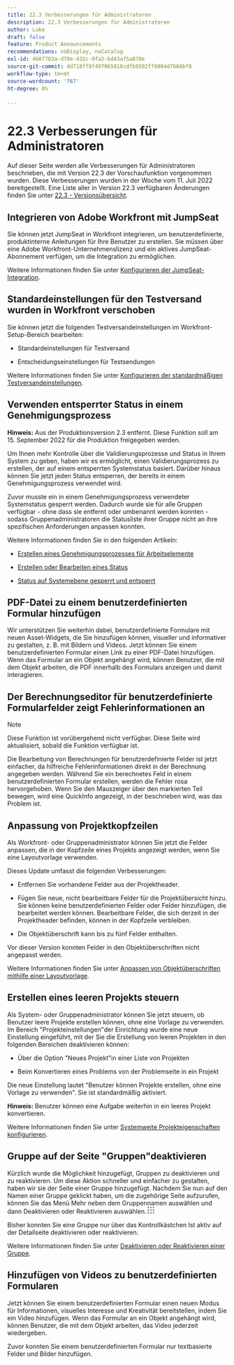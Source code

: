 ```yaml
---
title: 22.3 Verbesserungen für Administratoren
description: 22.3 Verbesserungen für Administratoren
author: Luke
draft: false
feature: Product Announcements
recommendations: noDisplay, noCatalog
exl-id: 4607703a-d70e-432c-9fa2-bd43af5a870e
source-git-commit: dd718ff8f497065018cdfb9592ff0804d7668bf8
workflow-type: tm+mt
source-wordcount: '767'
ht-degree: 0%

---
```


# 22.3 Verbesserungen für Administratoren

Auf dieser Seite werden alle Verbesserungen für Administratoren beschrieben, die mit Version 22.3 der Vorschaufunktion vorgenommen wurden. Diese Verbesserungen wurden in der Woche vom 11. Juli 2022 bereitgestellt. Eine Liste aller in Version 22.3 verfügbaren Änderungen finden Sie unter [22.3 - Versionsübersicht](/help/quicksilver/product-announcements/product-releases/22.3-release-activity/22-3-release-overview.md).

## Integrieren von Adobe Workfront mit JumpSeat

Sie können jetzt JumpSeat in Workfront integrieren, um benutzerdefinierte, produktinterne Anleitungen für Ihre Benutzer zu erstellen. Sie müssen über eine Adobe Workfront-Unternehmenslizenz und ein aktives JumpSeat-Abonnement verfügen, um die Integration zu ermöglichen.

Weitere Informationen finden Sie unter [Konfigurieren der JumpSeat-Integration](/help/quicksilver/administration-and-setup/configure-integrations/configure-jumpseat.md).

## Standardeinstellungen für den Testversand wurden in Workfront verschoben

Sie können jetzt die folgenden Testversandeinstellungen im Workfront-Setup-Bereich bearbeiten:

* Standardeinstellungen für Testversand

* Entscheidungseinstellungen für Testsendungen

Weitere Informationen finden Sie unter [Konfigurieren der standardmäßigen Testversandeinstellungen](/help/quicksilver/administration-and-setup/manage-workfront/configure-proofing/configure-default-proof-settings.md).

## Verwenden entsperrter Status in einem Genehmigungsprozess

**Hinweis:** Aus der Produktionsversion 2.3 entfernt. Diese Funktion soll am 15. September 2022 für die Produktion freigegeben werden.

Um Ihnen mehr Kontrolle über die Validierungsprozesse und Status in Ihrem System zu geben, haben wir es ermöglicht, einen Validierungsprozess zu erstellen, der auf einem entsperrten Systemstatus basiert. Darüber hinaus können Sie jetzt jeden Status entsperren, der bereits in einem Genehmigungsprozess verwendet wird.

Zuvor musste ein in einem Genehmigungsprozess verwendeter Systemstatus gesperrt werden. Dadurch wurde sie für alle Gruppen verfügbar - ohne dass sie entfernt oder umbenannt werden konnten - sodass Gruppenadministratoren die Statusliste ihrer Gruppe nicht an ihre spezifischen Anforderungen anpassen konnten.

Weitere Informationen finden Sie in den folgenden Artikeln:

* [Erstellen eines Genehmigungsprozesses für Arbeitselemente](/help/quicksilver/administration-and-setup/customize-workfront/configure-approval-milestone-processes/create-approval-processes.md)

* [Erstellen oder Bearbeiten eines Status](/help/quicksilver/administration-and-setup/customize-workfront/creating-custom-status-and-priority-labels/create-or-edit-a-status.md)

* [Status auf Systemebene gesperrt und entsperrt](/help/quicksilver/administration-and-setup/customize-workfront/creating-custom-status-and-priority-labels/lock-or-unlock-a-custom-system-level-status.md)


## PDF-Datei zu einem benutzerdefinierten Formular hinzufügen

Wir unterstützen Sie weiterhin dabei, benutzerdefinierte Formulare mit neuen Asset-Widgets, die Sie hinzufügen können, visueller und informativer zu gestalten, z. B. mit Bildern und Videos. Jetzt können Sie einem benutzerdefinierten Formular einen Link zu einer PDF-Datei hinzufügen. Wenn das Formular an ein Objekt angehängt wird, können Benutzer, die mit dem Objekt arbeiten, die PDF innerhalb des Formulars anzeigen und damit interagieren.

## Der Berechnungseditor für benutzerdefinierte Formularfelder zeigt Fehlerinformationen an

>[!NOTE]
>
>Diese Funktion ist vorübergehend nicht verfügbar. Diese Seite wird aktualisiert, sobald die Funktion verfügbar ist.

Die Bearbeitung von Berechnungen für benutzerdefinierte Felder ist jetzt einfacher, da hilfreiche Fehlerinformationen direkt in der Berechnung angegeben werden. Während Sie ein berechnetes Feld in einem benutzerdefinierten Formular erstellen, werden die Fehler rosa hervorgehoben. Wenn Sie den Mauszeiger über den markierten Teil bewegen, wird eine QuickInfo angezeigt, in der beschrieben wird, was das Problem ist.

## Anpassung von Projektkopfzeilen

Als Workfront- oder Gruppenadministrator können Sie jetzt die Felder anpassen, die in der Kopfzeile eines Projekts angezeigt werden, wenn Sie eine Layoutvorlage verwenden.

Dieses Update umfasst die folgenden Verbesserungen:

* Entfernen Sie vorhandene Felder aus der Projektheader.

* Fügen Sie neue, nicht bearbeitbare Felder für die Projektübersicht hinzu. Sie können keine benutzerdefinierten Felder oder Felder hinzufügen, die bearbeitet werden können. Bearbeitbare Felder, die sich derzeit in der Projektheader befinden, können in der Kopfzeile verbleiben.

* Die Objektüberschrift kann bis zu fünf Felder enthalten.


Vor dieser Version konnten Felder in den Objektüberschriften nicht angepasst werden.

Weitere Informationen finden Sie unter [Anpassen von Objektüberschriften mithilfe einer Layoutvorlage](/help/quicksilver/administration-and-setup/customize-workfront/use-layout-templates/customize-object-headers.md).

## Erstellen eines leeren Projekts steuern

Als System- oder Gruppenadministrator können Sie jetzt steuern, ob Benutzer leere Projekte erstellen können, ohne eine Vorlage zu verwenden. Im Bereich &quot;Projekteinstellungen&quot;der Einrichtung wurde eine neue Einstellung eingeführt, mit der Sie die Erstellung von leeren Projekten in den folgenden Bereichen deaktivieren können:

* Über die Option &quot;Neues Projekt&quot;in einer Liste von Projekten

* Beim Konvertieren eines Problems von der Problemseite in ein Projekt


Die neue Einstellung lautet &quot;Benutzer können Projekte erstellen, ohne eine Vorlage zu verwenden&quot;. Sie ist standardmäßig aktiviert.

**Hinweis:** Benutzer können eine Aufgabe weiterhin in ein leeres Projekt konvertieren.

Weitere Informationen finden Sie unter [Systemweite Projekteigenschaften konfigurieren](/help/quicksilver/administration-and-setup/set-up-workfront/configure-system-defaults/set-project-preferences.md).

## Gruppe auf der Seite &quot;Gruppen&quot;deaktivieren

Kürzlich wurde die Möglichkeit hinzugefügt, Gruppen zu deaktivieren und zu reaktivieren. Um diese Aktion schneller und einfacher zu gestalten, haben wir sie der Seite einer Gruppe hinzugefügt. Nachdem Sie nun auf den Namen einer Gruppe geklickt haben, um die zugehörige Seite aufzurufen, können Sie das Menü Mehr neben dem Gruppennamen auswählen und dann Deaktivieren oder Reaktivieren auswählen.![](/help/quicksilver/administration-and-setup/manage-groups/create-and-manage-groups/assets/main-menu-icon.png)

Bisher konnten Sie eine Gruppe nur über das Kontrollkästchen Ist aktiv auf der Detailseite deaktivieren oder reaktivieren.

Weitere Informationen finden Sie unter [Deaktivieren oder Reaktivieren einer Gruppe](/help/quicksilver/administration-and-setup/manage-groups/create-and-manage-groups/deactivate-or-reactivate-a-group.md).

## Hinzufügen von Videos zu benutzerdefinierten Formularen

Jetzt können Sie einem benutzerdefinierten Formular einen neuen Modus für Informationen, visuelles Interesse und Kreativität bereitstellen, indem Sie ein Video hinzufügen. Wenn das Formular an ein Objekt angehängt wird, können Benutzer, die mit dem Objekt arbeiten, das Video jederzeit wiedergeben.

Zuvor konnten Sie einem benutzerdefinierten Formular nur textbasierte Felder und Bilder hinzufügen.


